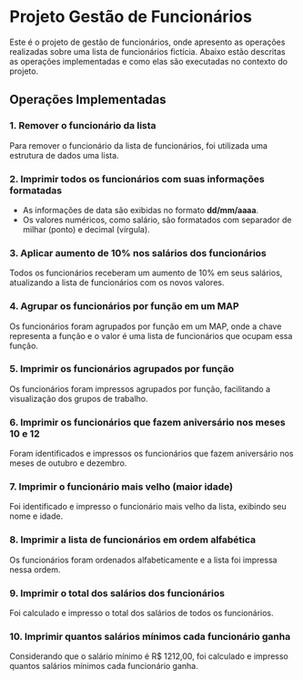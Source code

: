 # Projeto Gestão de Funcionários

Este é o projeto de gestão de funcionários, onde apresento as operações realizadas sobre uma lista de funcionários fictícia. Abaixo estão descritas as operações implementadas e como elas são executadas no contexto do projeto.

## Operações Implementadas

### 1. Remover o funcionário da lista

Para remover o funcionário da lista de funcionários, foi utilizada uma estrutura de dados  uma lista.

### 2. Imprimir todos os funcionários com suas informações formatadas

- As informações de data são exibidas no formato **dd/mm/aaaa**.
- Os valores numéricos, como salário, são formatados com separador de milhar (ponto) e decimal (vírgula).

### 3. Aplicar aumento de 10% nos salários dos funcionários

Todos os funcionários receberam um aumento de 10% em seus salários, atualizando a lista de funcionários com os novos valores.

### 4. Agrupar os funcionários por função em um MAP

Os funcionários foram agrupados por função em um MAP, onde a chave representa a função e o valor é uma lista de funcionários que ocupam essa função.

### 5. Imprimir os funcionários agrupados por função

Os funcionários foram impressos agrupados por função, facilitando a visualização dos grupos de trabalho.

### 6. Imprimir os funcionários que fazem aniversário nos meses 10 e 12

Foram identificados e impressos os funcionários que fazem aniversário nos meses de outubro e dezembro.

### 7. Imprimir o funcionário mais velho (maior idade)

Foi identificado e impresso o funcionário mais velho da lista, exibindo seu nome e idade.

### 8. Imprimir a lista de funcionários em ordem alfabética

Os funcionários foram ordenados alfabeticamente e a lista foi impressa nessa ordem.

### 9. Imprimir o total dos salários dos funcionários

Foi calculado e impresso o total dos salários de todos os funcionários.

### 10. Imprimir quantos salários mínimos cada funcionário ganha

Considerando que o salário mínimo é R$ 1212,00, foi calculado e impresso quantos salários mínimos cada funcionário ganha.

